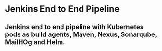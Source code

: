 # Jenkins End to End Pipeline
  ## Jenkins end to end pipeline with Kubernetes pods as build agents, Maven, Nexus, Sonarqube, MailHOg and Helm.
